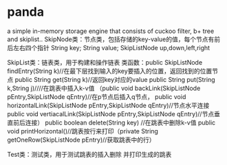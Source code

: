 # panda
a simple in-memory storage engine that consists of  cuckoo filter, b+ tree and skiplist..
SkipNode类：节点类，包括存储的key-value的值，每个节点有前后左右四个指针
String key; String value; SkipListNode up,down,left,right

SkipList类：链表类，用于构建和操作链表
类函数：public SkipListNode findEntry(String k)//在最下层找到输入的key要插入的位置，返回找到的位置节点
public String get(String k)//返回key对应的value
public String put(String k,String j)////在跳表中插入k-v值
（public void backLink(SkipListNode pEntry,SkipListNode qEntry)//在p节点后插入q节点，
  public void horizontalLink(SkipListNode pEntry,SkipListNode qEntry)//节点水平连接
  public void vertiacalLink(SkipListNode pEntry,SkipListNode qEntry)//节点垂直前后连接）
public boolean delete(String key) //在跳表中删除k-v值
public void printHorizontal()//跳表按行来打印（private String getOneRow(SkipListNode pEntry)//获取跳表中的行）

Test类：测试类，用于测试跳表的插入删除 并打印生成的跳表
